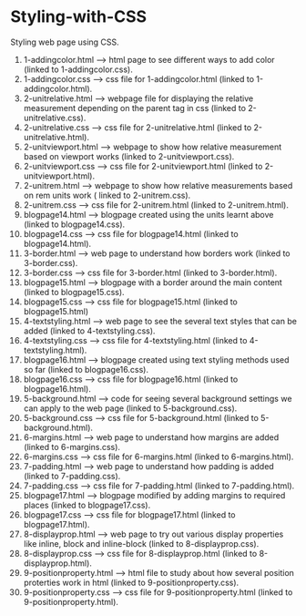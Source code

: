 # Styling-with-CSS
Styling web page using CSS.
  1) 1-addingcolor.html --> html page to see different ways to add color (linked to 1-addingcolor.css).
  2) 1-addingcolor.css --> css file for 1-addingcolor.html (linked to 1-addingcolor.html).
  3) 2-unitrelative.html --> webpage file for displaying the relative measurement depending on the parent tag in css (linked to 2-unitrelative.css).
  4) 2-unitrelative.css --> css file for 2-unitrelative.html (linked to 2-unitrelative.html).
  5) 2-unitviewport.html --> webpage to show how relative measurement based on viewport works (linked to 2-unitviewport.css).
  6) 2-unitviewport.css --> css file for 2-unitviewport.html (linked to 2-unitviewport.html).
  7) 2-unitrem.html --> webpage to show how relative measurements based on rem units work ( linked to 2-unitrem.css).
  8) 2-unitrem.css --> css file for 2-unitrem.html (linked to 2-unitrem.html).
  9) blogpage14.html --> blogpage created using the units learnt above (linked to blogpage14.css).
  10) blogpage14.css --> css file for blogpage14.html (linked to blogpage14.html).
  11) 3-border.html --> web page to understand how borders work (linked to 3-border.css).
  12) 3-border.css --> css file for 3-border.html (linked to 3-border.html).
  13) blogpage15.html --> blogpage with a border around the main content (linked to blogpage15.css).
  14) blogpage15.css --> css file for blogpage15.html (linked to blogpage15.html)
  15) 4-textstyling.html --> web page to see the several text styles that can be added (linked to 4-textstyling.css).
  16) 4-textstyling.css --> css file for 4-textstyling.html (linked to 4-textstyling.html).
  17) blogpage16.html --> blogpage created using text styling methods used so far (linked to blogpage16.css).
  18) blogpage16.css --> css file for blogpage16.html (linked to blogpage16.html).
  19) 5-background.html --> code for seeing several background settings we can apply to the web page (linked to 5-background.css).
  20) 5-background.css --> css file for 5-background.html (linked to 5-background.html).
  21) 6-margins.html --> web page to understand how margins are added (linked to 6-margins.css).
  22) 6-margins.css --> css file for 6-margins.html (linked to 6-margins.html).
  23) 7-padding.html --> web page to understand how padding is added (linked to 7-padding.css).
  24) 7-padding.css --> css file for 7-padding.html (linked to 7-padding.html).
  25) blogpage17.html --> blogpage modified by adding margins to required places (linked to blogpage17.css).
  26) blogpage17.css --> css file for blogpage17.html (linked to blogpage17.html).
  27) 8-displayprop.html --> web page to try out various display properties like inline, block and inline-block (linked to 8-displayprop.css).
  28) 8-displayprop.css --> css file for 8-displayprop.html (linked to 8-displayprop.html).
  29) 9-positionproperty.html --> html file to study about how several position proterties work in html (linked to 9-positionproperty.css).
  30) 9-positionproperty.css --> css file for 9-positionproperty.html (linked to 9-positionproperty.html).
